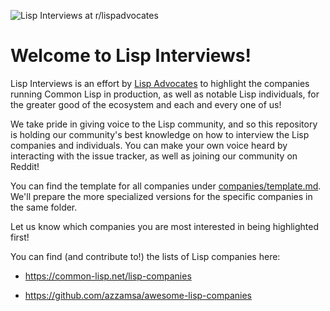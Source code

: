 ![Lisp Interviews at r/lispadvocates](https://raw.githubusercontent.com/lisp-advocates/i/master/headers/lisp-interviews.png)

# Welcome to Lisp Interviews!

Lisp Interviews is an effort by [Lisp
Advocates](https://www.reddit.com/r/lispadvocates) to highlight the companies
running Common Lisp in production, as well as notable Lisp individuals, for the
greater good of the ecosystem and each and every one of us!

We take pride in giving voice to the Lisp community, and so this repository is
holding our community's best knowledge on how to interview the Lisp companies
and individuals. You can make your own voice heard by interacting with the
issue tracker, as well as joining our community on Reddit!

You can find the template for all companies under [companies/template.md](companies/template.md). We'll prepare the more specialized versions for the
specific companies in the same folder.

Let us know which companies you are most interested in being highlighted first!

You can find (and contribute to!) the lists of Lisp companies here:

- https://common-lisp.net/lisp-companies

- https://github.com/azzamsa/awesome-lisp-companies
